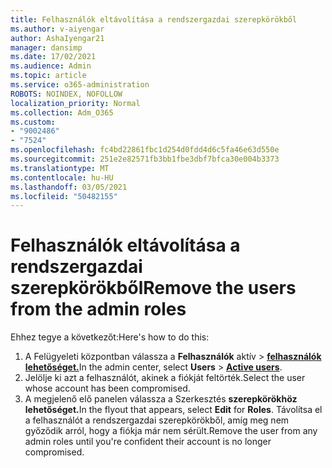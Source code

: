 ```yaml
---
title: Felhasználók eltávolítása a rendszergazdai szerepkörökből
ms.author: v-aiyengar
author: AshaIyengar21
manager: dansimp
ms.date: 17/02/2021
ms.audience: Admin
ms.topic: article
ms.service: o365-administration
ROBOTS: NOINDEX, NOFOLLOW
localization_priority: Normal
ms.collection: Adm_O365
ms.custom:
- "9002486"
- "7524"
ms.openlocfilehash: fc4bd22861fbc1d254d0fdd4d6c5fa46e63d550e
ms.sourcegitcommit: 251e2e82571fb3bb1fbe3dbf7bfca30e004b3373
ms.translationtype: MT
ms.contentlocale: hu-HU
ms.lasthandoff: 03/05/2021
ms.locfileid: "50482155"
---
```

# <a name="remove-the-users-from-the-admin-roles"></a><span data-ttu-id="4fd36-102">Felhasználók eltávolítása a rendszergazdai szerepkörökből</span><span class="sxs-lookup"><span data-stu-id="4fd36-102">Remove the users from the admin roles</span></span>

<span data-ttu-id="4fd36-103">Ehhez tegye a következőt:</span><span class="sxs-lookup"><span data-stu-id="4fd36-103">Here's how to do this:</span></span>

1. <span data-ttu-id="4fd36-104">A Felügyeleti központban válassza a **Felhasználók** aktív  >  [**felhasználók lehetőséget.**](https://go.microsoft.com/fwlink/p/?linkid=834822)</span><span class="sxs-lookup"><span data-stu-id="4fd36-104">In the admin center, select **Users** > [**Active users**](https://go.microsoft.com/fwlink/p/?linkid=834822).</span></span>
1. <span data-ttu-id="4fd36-105">Jelölje ki azt a felhasználót, akinek a fiókját feltörték.</span><span class="sxs-lookup"><span data-stu-id="4fd36-105">Select the user whose account has been compromised.</span></span>
1. <span data-ttu-id="4fd36-106">A megjelenő elő panelen  válassza a Szerkesztés **szerepkörökhöz lehetőséget.**</span><span class="sxs-lookup"><span data-stu-id="4fd36-106">In the flyout that appears, select **Edit** for **Roles**.</span></span> <span data-ttu-id="4fd36-107">Távolítsa el a felhasználót a rendszergazdai szerepkörökből, amíg meg nem győződik arról, hogy a fiókja már nem sérült.</span><span class="sxs-lookup"><span data-stu-id="4fd36-107">Remove the user from any admin roles until you're confident their account is no longer compromised.</span></span>

